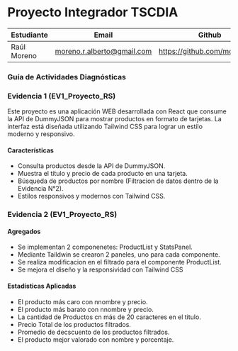 # Proyecto Integrador TSCDIA


|   Estudiante |             Email           | Github|
|--------------|-----------------------------|-------|
| Raúl Moreno  | moreno.r.alberto@gmail.com  |https://github.com/morenoraul|

### Guía de Actividades Diagnósticas

### Evidencia 1 (EV1_Proyecto_RS)
Este proyecto es una aplicación WEB  desarrollada con React que consume la API de DummyJSON para mostrar productos en formato de tarjetas. La interfaz está diseñada utilizando Tailwind CSS para lograr un estilo moderno y responsivo.

#### Características

- Consulta productos desde la API de DummyJSON.
- Muestra el título y precio de cada producto en una tarjeta.
- Búsqueda de productos por nombre (Filtracion de datos dentro de la Evidencia N°2).
- Estilos responsivos y modernos con Tailwind CSS.

### Evidencia 2 (EV1_Proyecto_RS)

#### Agregados

- Se implementan 2 componenetes: ProductList y StatsPanel.
- Mediante Taildwin se crearon 2 paneles, uno para cada componente.
- Se realiza modificacion en el filtrado para el componente ProductList.
- Se mejora el diseño y la responsividad con Tailwind CSS

#### Estadísticas Aplicadas

- El producto más caro con nnombre y precio.
- El producto más barato con nnombre y precio.
- La cantidad de Productos cn más de 20 caracteres en el titulo.
- Precio Total de los productos filtrados.
- Promedio de decscuento de los productos filtrados.
- El producto mejor valorado con nombre y porcentaje.
